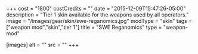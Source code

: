 +++
cost = "1800"
costCredits = ""
date = "2015-12-09T15:47:26-05:00"
description = "Tier 1 skin available for the weapons used by all operators."
image = "/images/gear/skin/swe-reganomics.jpg"
modType = "skin"
tags = ["weapon mod","skin","tier 1"]
title = "SWE Reganomics"
type = "weapon-mod"

[images]
  alt = ""
  src = ""
+++
